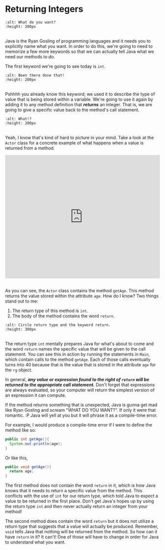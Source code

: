 Returning Integers
=================

```{image} notebook.gif
:alt: What do you want?
:height: 200px
```

<br>Java is the Ryan Gosling of programming languages and it needs you to explicitly name what you want. In order to do this, we're going to need to memorize a few more keywords so that we can actually tell Java what we need our methods to do.

The first keyword we're going to see today is `int`.

```{image} https://media1.tenor.com/images/efa91c8a895ff7e100376e3c544a20e2/tenor.gif?itemid=14522597
:alt: Been there done that!
:height: 200px
```
<br>Pshhhh you already know this keyword; we used it to describe the type of value that is being stored within a variable. We're going to use it again by adding it to any method definition that ***returns*** an integer. That is, we are going to give a specific value back to the method's call statement.

```{image} https://media3.giphy.com/media/iAYupOdWXQy5a4nVGk/200.gif
:alt: What!?
:height: 200px
```
<br>Yeah, I know that's kind of hard to picture in your mind. Take a look at the `Actor` class for a concrete example of what happens when a value is returned from a method.

<iframe height="400px" width="100%" src="https://repl.it/@SoniaSpindt1/64Example1?lite=true" scrolling="no" frameborder="no" allowtransparency="true" allowfullscreen="true" sandbox="allow-forms allow-pointer-lock allow-popups allow-same-origin allow-scripts allow-modals"></iframe>

<br>As you can see, the `Actor` class contains the method `getAge`. This method returns the value stored within the attribute `age`. How do I know? Two things stand out to me:
1. The return type of this method is `int`.
2. The body of the method contains the word `return`.

```{image} exampleDiagram.png
:alt: Circle return type and the keyword return.
:height: 300px
```
<br>The return type `int` mentally prepares Java for what's about to come and the word `return` names the specific value that will be given to the call statement. You can see this in action by running the statements in `Main`, which contain calls to the method `getAge`. Each of those calls eventually turns into 40 because that is the value that is stored in the attribute `age` for the `rg` object.

In general, ***any value or expression found to the right of `return` will be returned to the appropriate call statement.*** Don't forget that expressions are always evaluated, so your computer will return the simplest version of an expression it can compute.


If the method returns something that is unexpected, Java is gunna get mad like Ryan Gosling and scream "WHAT DO YOU WANT?". If only it were that romantic. :P Java will yell at you but it will phrase it as a compile-time error.

For example, I would produce a compile-time error if I were to define the method like so:
```Java
public int getAge(){
  System.out.println(age);
}
```
Or like this,

```Java
public void getAge(){
  return age;
}
```
The first method does not contain the word `return` in it, which is how Java knows that it needs to return a specific value from the method. This conflicts with the use of `int` for our return type, which told Java to expect a value to be returned in the first place. Don't get Java's hopes up by using the return type `int` and then never actually return an integer from your method!

The second method does contain the word `return` but it does not utilize a return type that suggests that a value will actually be produced. Remember, `void` tells Java that nothing will be returned from the method. So how can it have `return` in it? It can't! One of those will have to change in order for Java to understand what you want.
